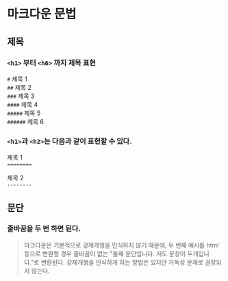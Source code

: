 # 마크다운 문법

## 제목

### `<h1>` 부터 `<h6>` 까지 제목 표현
`#`       제목 1  
`##`      제목 2  
`###`     제목 3  
`####`    제목 4  
`#####`   제목 5  
`######`  제목 6  
  
### `<h1>`과 `<h2>`는 다음과 같이 표현할 수 있다.

제목 1  
`========`

제목 2  
`--------`

## 문단

### 줄바꿈을 두 번 하면 된다.
>마크다운은 기본적으로 강제개행을 인식하지 않기 때문에, 두 번째 예시를 html 등으로 변환할 경우 줄바꿈이 없는 "둘째 문단입니다. 저도 문장이 두개입니다."로 변환된다. 강제개행을 인식하게 하는 방법은 있지만 가독성 문제로 권장되지 않는다.
  

